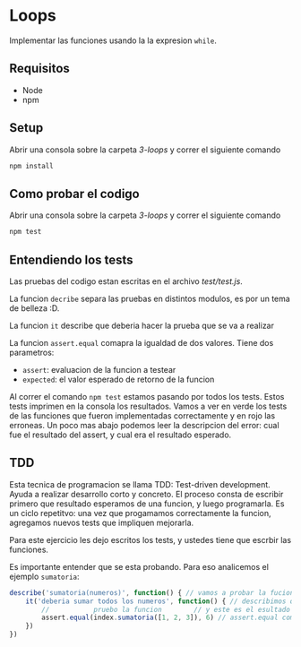 # Loops

Implementar las funciones usando la la expresion `while`.

## Requisitos
- Node
- npm

## Setup

Abrir una consola sobre la carpeta _3-loops_ y correr el siguiente comando
```bash
npm install
```

## Como probar el codigo

Abrir una consola sobre la carpeta _3-loops_ y correr el siguiente comando
```bash
npm test
```

## Entendiendo los tests

Las pruebas del codigo estan escritas en el archivo _test/test.js_. 

La funcion `decribe` separa las pruebas en distintos modulos, es por un tema de belleza :D. 

La funcion `it` describe que deberia hacer la prueba que se va a realizar

La funcion `assert.equal` comapra la igualdad de dos valores. Tiene dos parametros:
- `assert`: evaluacion de la funcion a testear
- `expected`: el valor esperado de retorno de la funcion

Al correr el comando `npm test` estamos pasando por todos los tests. Estos tests imprimen en la consola los resultados. Vamos a ver en verde los tests de las funciones que fueron implementadas correctamente y en rojo las erroneas. Un poco mas abajo podemos leer la descripcion del error: cual fue el resultado del assert, y cual era el resultado esperado.

## TDD

Esta tecnica de programacion se llama TDD: Test-driven development. Ayuda a realizar desarrollo corto y concreto. El proceso consta de escribir primero que resultado esperamos de una funcion, y luego programarla. Es un ciclo repetitvo: una vez que progamamos correctamente la funcion, agregamos nuevos tests que impliquen mejorarla.

Para este ejercicio les dejo escritos los tests, y ustedes tiene que escrbir las funciones.

Es importante entender que se esta probando. Para eso analicemos el ejemplo `sumatoria`:
```js
describe('sumatoria(numeros)', function() { // vamos a probar la fucion sumatoria
	it('deberia sumar todos los numeros', function() { // describimos que esperamos de la funcion
		//           pruebo la funcion        // y este es el esultado esperado
		assert.equal(index.sumatoria([1, 2, 3]), 6) // assert.equal compara que ambos sean iguales e imprime el resultado en pantalla
	})
})
```
